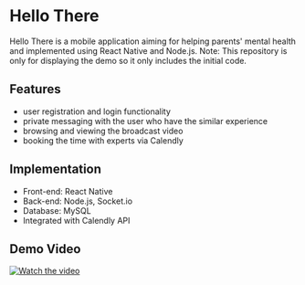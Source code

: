 # Hello There
Hello There is a mobile application aiming for helping parents' mental health and implemented using React Native and Node.js. 
Note: This repository is only for displaying the demo so it only includes the initial code.

## Features
* user registration and login functionality
* private messaging with the user who have the similar experience
* browsing and viewing the broadcast video
* booking the time with experts via Calendly

## Implementation
* Front-end: React Native
* Back-end: Node.js, Socket.io
* Database: MySQL
* Integrated with Calendly API

## Demo Video
[![Watch the video](https://img.youtube.com/vi/USsuys4djs4/hqdefault.jpg)](https://www.youtube.com/watch?v=USsuys4djs4)
